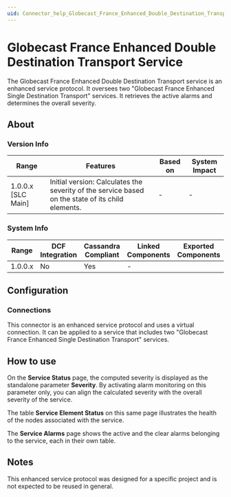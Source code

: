 ```yaml
---
uid: Connector_help_Globecast_France_Enhanced_Double_Destination_Transport_Service
---
```


# Globecast France Enhanced Double Destination Transport Service

The Globecast France Enhanced Double Destination Transport service is an enhanced service protocol. It oversees two "Globecast France Enhanced Single Destination Transport" services. It retrieves the active alarms and determines the overall severity.

## About

### Version Info

| Range              | Features                                                                                          | Based on | System Impact |
|--------------------|---------------------------------------------------------------------------------------------------|----------|---------------|
| 1.0.0.x [SLC Main] | Initial version: Calculates the severity of the service based on the state of its child elements. | -        | -             |

### System Info

| Range   | DCF Integration | Cassandra Compliant | Linked Components | Exported Components |
|---------|-----------------|---------------------|-------------------|---------------------|
| 1.0.0.x | No              | Yes                 | -                 |                     |

## Configuration

### Connections

This connector is an enhanced service protocol and uses a virtual connection. It can be applied to a service that includes two "Globecast France Enhanced Single Destination Transport" services.

## How to use

On the **Service Status** page, the computed severity is displayed as the standalone parameter **Severity**. By activating alarm monitoring on this parameter only, you can align the calculated severity with the overall severity of the service.

The table **Service Element Status** on this same page illustrates the health of the nodes associated with the service.

The **Service Alarms** page shows the active and the clear alarms belonging to the service, each in their own table.

## Notes

This enhanced service protocol was designed for a specific project and is not expected to be reused in general.
